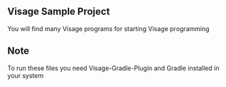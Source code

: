 ## Visage Sample Project
You will find many Visage programs for starting Visage programming

## Note
To run these files you need Visage-Gradle-Plugin and Gradle installed in your system
